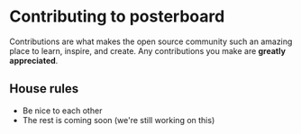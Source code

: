 # Contributing to posterboard

Contributions are what makes the open source community such an amazing place to learn, inspire, and create. Any contributions you make are **greatly appreciated**.

## House rules

- Be nice to each other
- The rest is coming soon (we're still working on this)